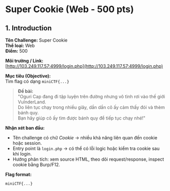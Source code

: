 # Super Cookie (Web - 500 pts)

## 1. Introduction

**Tên Challenge:** Super Cookie  
**Thể loại:** Web  
**Điểm:** 500  

**Môi trường / Link:**  
[http://103.249.117.57:4999/login.php](http://103.249.117.57:4999/login.php)

**Mục tiêu (Objective):**  
Tìm flag có dạng `miniCTF{...}`

> **Đề bài:**  
> "Oguri Cap đang đi tập luyện trên đường nhưng vô tình rơi vào thế giới VulnderLand.  
> Do liên tục chạy trong nhiều giây, dần dần cô ấy cảm thấy đói và thèm bánh quy.  
> Bạn hãy giúp cô ấy tìm được bánh quy để tiếp tục chạy nhé!"

**Nhận xét ban đầu:**  
- Tên challenge có chữ *Cookie* → nhiều khả năng liên quan đến cookie hoặc session.  
- Entry point là `login.php` → có thể có lỗi logic hoặc kiểm tra cookie sau khi login.  
- Hướng phân tích: xem source HTML, theo dõi request/response, inspect cookie bằng Burp/F12.  

**Flag format:**  
```
miniCTF{...}

```